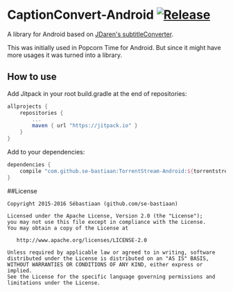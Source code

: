 CaptionConvert-Android [![Release](https://jitpack.io/v/se-bastiaan/CaptionConvert-Android.svg)](https://jitpack.io/#se-bastiaan/CaptionConvert-Android)
======

A library for Android based on [JDaren's subtitleConverter](https://github.com/JDaren/subtitleConverter).

This was initially used in Popcorn Time for Android. But since it might have more usages it was turned into a library.

## How to use

Add Jitpack in your root build.gradle at the end of repositories:
```groovy
allprojects {
    repositories {
        ...
        maven { url "https://jitpack.io" }
    }
}
```

Add to your dependencies:

```groovy
dependencies {
    compile "com.github.se-bastiaan:TorrentStream-Android:${torrentstreamVersion}"
}
```

##License

    Copyright 2015-2016 Sébastiaan (github.com/se-bastiaan)

    Licensed under the Apache License, Version 2.0 (the "License");
    you may not use this file except in compliance with the License.
    You may obtain a copy of the License at

       http://www.apache.org/licenses/LICENSE-2.0

    Unless required by applicable law or agreed to in writing, software
    distributed under the License is distributed on an "AS IS" BASIS,
    WITHOUT WARRANTIES OR CONDITIONS OF ANY KIND, either express or implied.
    See the License for the specific language governing permissions and
    limitations under the License.